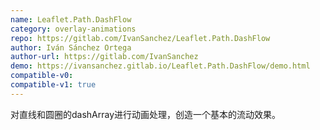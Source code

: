 ```yaml
---
name: Leaflet.Path.DashFlow
category: overlay-animations
repo: https://gitlab.com/IvanSanchez/Leaflet.Path.DashFlow
author: Iván Sánchez Ortega
author-url: https://gitlab.com/IvanSanchez
demo: https://ivansanchez.gitlab.io/Leaflet.Path.DashFlow/demo.html
compatible-v0:
compatible-v1: true
---
```


对直线和圆圈的dashArray进行动画处理，创造一个基本的流动效果。

